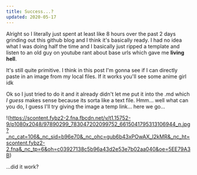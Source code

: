 ```yaml
---
title: Success...?
updated: 2020-05-17 
---
```


Alright so I literally just spent at least like 8 hours over the past 2 days grinding out this github blog and I think it's basically ready. I had no idea what I was doing half the time and I basically just ripped a template and listen to an old guy on youtube rant about base urls which gave me **living hell**. 

It's still quite primitive. I think in this post I'm gonna see if I can directly paste in an image from my local files. If it works you'll see some anime girl idk 

<div class="divider"></div>

Ok so I just tried to do it and it already didn't let me put it into the .md which _I guess_ makes sense because its sorta like a text file. Hmm... well what can you do, I guess I'll try giving the image a temp link... here we go...

!(https://scontent.fybz2-2.fna.fbcdn.net/v/t1.15752-9/p1080x2048/97890299_783047202099752_6615041795313106944_n.jpg?_nc_cat=106&_nc_sid=b96e70&_nc_ohc=gub6b43xPOwAX_I2kMR&_nc_ht=scontent.fybz2-2.fna&_nc_tp=6&oh=c03927138c5b96a43d2e53e7b02aa040&oe=5EE79A3B)

...did it work? 